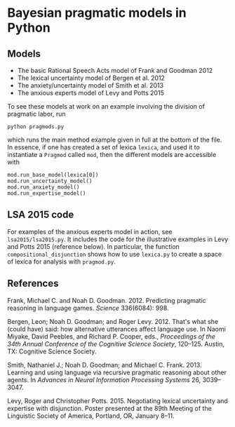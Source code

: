 Bayesian pragmatic models in Python
==========

## Models

* The basic Rational Speech Acts model of Frank and Goodman 2012
* The lexical uncertainty model of Bergen et al. 2012
* The anxiety/uncertainty model of Smith et al. 2013
* The anxious experts model of Levy and Potts 2015

To see these models at work on an example involving the division of pragmatic labor, run

```
python pragmods.py
```

which runs the main method example given in full at the bottom of the file. In essence, if one has created a set of lexica `lexica`, and used it to instantiate a `Pragmod` called `mod`, then the different models are accessible with

```
mod.run_base_model(lexica[0])
mod.run_uncertainty_model()
mod.run_anxiety_model()
mod.run_expertise_model()
```

## LSA 2015 code

For examples of the anxious experts model in action, see `lsa2015/lsa2015.py`. It includes the code for the illustrative examples in Levy and Potts 2015 (reference below). In particular, the function `compositional_disjunction` shows how to use `lexica.py` to create a space of lexica for analysis with `pragmod.py`. 


## References

Frank, Michael C. and Noah D. Goodman. 2012. Predicting pragmatic reasoning in language games. *Science* 336(6084): 998.

Bergen, Leon; Noah D. Goodman; and Roger Levy. 2012. That's what she (could have) said: how alternative utterances affect language use. In Naomi Miyake, David Peebles, and Richard P. Cooper, eds., *Proceedings of the 34th Annual Conference of the Cognitive Science Society*, 120&ndash;125. Austin, TX: Cognitive Science Society.

Smith, Nathaniel J.; Noah D. Goodman; and Michael C. Frank. 2013.  Learning and using language via recursive pragmatic reasoning about other agents. In *Advances in Neural Information Processing Systems* 26, 3039&ndash;3047.

Levy, Roger and Christopher Potts. 2015. Negotiating lexical uncertainty and expertise with disjunction. Poster presented at the 89th Meeting of the Linguistic Society of America, Portland, OR, January 8&ndash;11.
